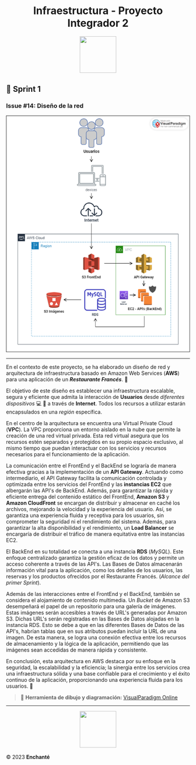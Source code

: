 <h1 style="text-align:center;">Infraestructura - Proyecto Integrador 2</h1>

<div style="text-align:center;">
  <img src="https://cdn-icons-png.flaticon.com/512/3043/3043454.png" height="100" width="100"/>
</div>

## :rocket: Sprint 1

### **Issue #14: Diseño de la red**

![Diseño de la Red](/Infraestructura/Disenno-Red.png)

***

En el contexto de este proyecto, se ha elaborado un diseño de red y arquitectura de infraestructura basado en Amazon Web Services (**AWS**) para una aplicación de un ***Restaurante Francés***. :fork_and_knife:

El objetivo de este diseño es establecer una infraestructura escalable, segura y eficiente que admita la interacción de **Usuarios** desde *diferentes dispositivos* :computer: :iphone: a través de **Internet**. Todos los recursos a utilizar estarán encapsulados en una *región* específica.

En el centro de la arquitectura se encuentra una Virtual Private Cloud (**VPC**). La VPC proporciona un entorno aislado en la nube que permite la creación de una red virtual privada. Esta red virtual asegura que los recursos estén separados y protegidos en su propio espacio exclusivo, al mismo tiempo que puedan interactuar con los servicios y recursos necesarios para el funcionamiento de la aplicación.

La comunicación entre el FrontEnd y el BackEnd se lograría de manera efectiva gracias a la implementación de un **API Gateway**. Actuando como intermediario, el API Gateway facilita la comunicación controlada y optimizada entre los servicios del FrontEnd y las **instancias EC2** que albergarán las API's de BackEnd. Además, para garantizar la rápida y eficiente entrega del contenido estático del FrontEnd, **Amazon S3** y **Amazon CloudFront** se encargan de distribuir y almacenar en caché los archivos, mejorando la velocidad y la experiencia del usuario. Así, se garantiza una experiencia fluida y receptiva para los usuarios, sin comprometer la seguridad ni el rendimiento del sistema.
Además, para garantizar la alta disponibilidad y el rendimiento, un **Load Balancer** se encargaría de distribuir el tráfico de manera equitativa entre las instancias EC2.

El BackEnd en su totalidad se conecta a una instancia **RDS** (*MySQL*). Este enfoque centralizado garantiza la gestión eficaz de los datos y permite un acceso coherente a través de las API's. Las Bases de Datos almacenarán información vital para la aplicación, como los detalles de los usuarios, las reservas y los productos ofrecidos por el Restaurante Francés. (*Alcance del primer Sprint*).

Además de las interacciones entre el FrontEnd y el BackEnd, también se considera el alojamiento de contenido multimedia. Un *Bucket* de Amazon S3 desempeñará el papel de un repositorio para una galería de imágenes. Estas imágenes serán accesibles a través de URL's generadas por Amazon S3. Dichas URL's serán registradas en las Bases de Datos alojadas en la instancia RDS. Esto se debe a que en las diferentes Bases de Datos de las API's, habrían tablas que en sus atributos puedan incluir la URL de una imagen. De esta manera, se logra una conexión efectiva entre los recursos de almacenamiento y la lógica de la aplicación, permitiendo que las imágenes sean accedidas de manera rápida y consistente.

En conclusión, esta arquitectura en AWS destaca por su enfoque en la seguridad, la escalabilidad y la eficiencia; la sinergia entre los servicios crea una infraestructura sólida y una base confiable para el crecimiento y el éxito continuo de la aplicación, proporcionando una experiencia fluida para los usuarios. :rainbow:

> :pushpin: **Herramienta de dibujo y diagramación:**
[VisualParadigm Online](https://online.visual-paradigm.com/diagrams/features/aws-architecture-diagram-tool/)

***

<div style="text-align:center;">
  <img src="https://cdn-icons-png.flaticon.com/512/4682/4682602.png" height="100" width="100"/>
</div>

&copy; 2023 **Enchanté**